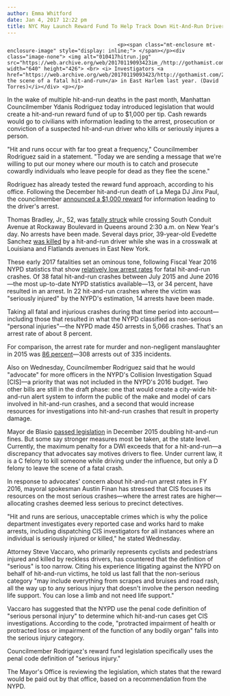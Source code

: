 ```yaml
---
author: Emma Whitford
date: Jan 4, 2017 12:22 pm
title: NYC May Launch Reward Fund To Help Track Down Hit-And-Run Drivers
---
```


	
										<p><span class="mt-enclosure mt-enclosure-image" style="display: inline;"> </span></p><div class="image-none"> <img alt="010417hitrun.jpg" src="https://web.archive.org/web/20170119093423im_/http://gothamist.com/attachments/nyc_arts_john/010417hitrun.jpg" width="640" height="426"> <br> <i> Investigators <a href="https://web.archive.org/web/20170119093423/http://gothamist.com/2016/03/23/suv_driver_harlem_struck.php">at the scene of a fatal hit-and-run</a> in East Harlem last year. (David Torres)</i></div> <p></p>

<p>In the wake of multiple hit-and-run deaths in the past month, Manhattan Councilmember Ydanis Rodriguez today introduced legislation that would create a hit-and-run reward fund of up to $1,000 per tip. Cash rewards would go to civilians with information leading to the arrest, prosecution or conviction of a suspected hit-and-run driver who kills or seriously injures a person. </p>

<p>&quot;Hit and runs occur with far too great a frequency,&quot; Councilmember Rodriguez said in a statement. &quot;Today we are sending a message that we&apos;re willing to put our money where our mouth is to catch and prosecute cowardly individuals who leave people for dead as they flee the scene.&quot; </p>

<p>Rodriguez has already tested the reward fund approach, according to his office. Following the December hit-and-run death of La Mega DJ Jinx Paul, the councilmember <a href="https://web.archive.org/web/20170119093423/https://www.dnainfo.com/new-york/20161220/west-harlem/dj-jinx-paul-guerrero-fatally-struck-east-new-york-ydanis-rodriguez">announced a $1,000 reward</a> for information leading to the driver&apos;s arrest. </p>

<p>Thomas Bradley, Jr., 52, was <a href="https://web.archive.org/web/20170119093423/http://gothamist.com/2017/01/01/queens_fatal_hit_and_run.php">fatally struck</a> while crossing South Conduit Avenue at Rockaway Boulevard in Queens around 2:30 a.m. on New Year&apos;s day. No arrests have been made. Several days prior, 39-year-old Evedette Sanchez <a href="https://web.archive.org/web/20170119093423/http://nyc.streetsblog.org/2017/01/03/brutal-holiday-season-on-nyc-streets-drivers-killed-6-pedestrians-in-8-days/">was killed</a> by a hit-and-run driver while she was in a crosswalk at Louisiana and Flatlands avenues in East New York.</p>

<p>These early 2017 fatalities set an ominous tone, following Fiscal Year 2016 NYPD statistics that show <a href="https://web.archive.org/web/20170119093423/http://gothamist.com/2016/10/19/nyc_hit_run_utopia.php">relatively low arrest rates</a> for fatal hit-and-run crashes. Of 38 fatal hit-and-run crashes between July 2015 and June 2016&#x2014;the most up-to-date NYPD statistics available&#x2014;13, or 34 percent, have resulted in an arrest. In 22 hit-and-run crashes where the victim was &quot;seriously injured&quot; by the NYPD&apos;s estimation, 14 arrests have been made. </p>

<p>Taking all fatal and injurious crashes during that time period into account&#x2014;including those that resulted in what the NYPD classified as non-serious &quot;personal injuries&quot;&#x2014;the NYPD made 450 arrests in 5,066 crashes. That&apos;s an arrest rate of about 8 percent. </p>

<p>For comparison, the arrest rate for murder and non-negligent manslaughter in 2015 was <a href="https://web.archive.org/web/20170119093423/http://www.nyc.gov/html/nypd/downloads/pdf/analysis_and_planning/year_end_2015_enforcement_report.pdf">86 percent</a>&#x2014;308 arrests out of 335 incidents. </p>

<p>Also on Wednesday, Councilmember Rodriguez said that he would &quot;advocate&quot; for more officers in the NYPD&apos;s Collision Investigation Squad [CIS]&#x2014;a priority that was not included in the NYPD&apos;s 2016 budget. Two other bills are still in the draft phase: one that would create a city-wide hit-and-run alert system to inform the public of the make and model of cars involved in hit-and-run crashes, and a second that would increase resources for investigations into hit-and-run crashes that result in property damage. </p>

<p>Mayor de Blasio <a href="https://web.archive.org/web/20170119093423/http://gothamist.com/2015/12/15/hit_run_law_fine_nyc.php">passed legislation</a> in December 2015 doubling hit-and-run fines. But some say stronger measures most be taken, at the state level. Currently, the maximum penalty for a DWI exceeds that for a hit-and-run&#x2014;a discrepancy that advocates say motives drivers to flee. Under current law, it is a C felony to kill someone while driving under the influence, but only a D felony to leave the scene of a fatal crash.</p>

<p>In response to advocates&apos; concern about hit-and-run arrest rates in FY 2016, mayoral spokesman Austin Finan has stressed that CIS focuses its resources on the most serious crashes&#x2014;where the arrest rates are higher&#x2014;allocating crashes deemed less serious to precinct detectives. </p>

<p>&quot;Hit and runs are serious, unacceptable crimes which is why the police department investigates every reported case and works hard to make arrests, including dispatching CIS investigators for all instances where an individual is seriously injured or killed,&quot; he stated Wednesday. </p>

<p>Attorney Steve Vaccaro, who primarily represents cyclists and pedestrians injured and killed by reckless drivers, has countered that the definition of &quot;serious&quot; is too narrow. Citing his experience litigating against the NYPD on behalf of hit-and-run victims, he told us last fall that the non-serious category &quot;may include everything from scrapes and bruises and road rash, all the way up to any serious injury that doesn&apos;t involve the person needing life support. You can lose a limb and not need life support.&quot; </p>

<p>Vaccaro has suggested that the NYPD use the penal code definition of &quot;serious personal injury&quot; to determine which hit-and-run cases get CIS investigations. According to the code, &quot;protracted impairment of health or protracted loss or impairment of the function of any bodily organ&quot; falls into the serious injury category. </p>

<p>Councilmember Rodriguez&apos;s reward fund legislation specifically uses the penal code definition of &quot;serious injury.&quot; </p>

<p>The Mayor&apos;s Office is reviewing the legislation, which states that the reward would be paid out by that office, based on a recommendation from the NYPD. </p>					
										
									
				